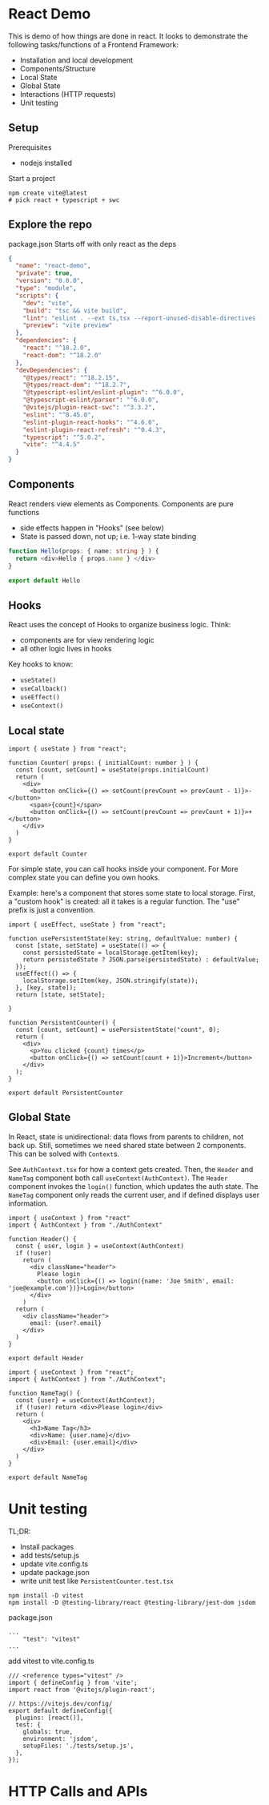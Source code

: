 # React Demo

This is demo of how things are done in react. 
It looks to demonstrate the following tasks/functions of a Frontend Framework:

- Installation and local development 
- Components/Structure 
- Local State 
- Global State 
- Interactions (HTTP requests)
- Unit testing

## Setup 

Prerequisites
- nodejs installed 

Start a project 
```
npm create vite@latest
# pick react + typescript + swc 
```

## Explore the repo 

package.json 
Starts off with only react as the deps 

```json 
{
  "name": "react-demo",
  "private": true,
  "version": "0.0.0",
  "type": "module",
  "scripts": {
    "dev": "vite",
    "build": "tsc && vite build",
    "lint": "eslint . --ext ts,tsx --report-unused-disable-directives --max-warnings 0",
    "preview": "vite preview"
  },
  "dependencies": {
    "react": "^18.2.0",
    "react-dom": "^18.2.0"
  },
  "devDependencies": {
    "@types/react": "^18.2.15",
    "@types/react-dom": "^18.2.7",
    "@typescript-eslint/eslint-plugin": "^6.0.0",
    "@typescript-eslint/parser": "^6.0.0",
    "@vitejs/plugin-react-swc": "^3.3.2",
    "eslint": "^8.45.0",
    "eslint-plugin-react-hooks": "^4.6.0",
    "eslint-plugin-react-refresh": "^0.4.3",
    "typescript": "^5.0.2",
    "vite": "^4.4.5"
  }
}
```

## Components 

React renders view elements as Components. 
Components are pure functions 
- side effects happen in "Hooks" (see below)
- State is passed down, not up; i.e. 1-way state binding 


```typescript 
function Hello(props: { name: string } ) {
  return <div>Hello { props.name } </div>
}

export default Hello
```

## Hooks 

React uses the concept of Hooks to organize business logic. 
Think:
- components are for view rendering logic
- all other logic lives in hooks 

Key hooks to know:
- `useState()`
- `useCallback()`
- `useEffect()`
- `useContext()`

## Local state

```tsx 
import { useState } from "react";

function Counter( props: { initialCount: number } ) {
  const [count, setCount] = useState(props.initialCount)
  return (
    <div>
      <button onClick={() => setCount(prevCount => prevCount - 1)}>-</button>
      <span>{count}</span>
      <button onClick={() => setCount(prevCount => prevCount + 1)}>+</button>
    </div>
  )
}

export default Counter
```

For simple state, you can call hooks inside your component. 
For More complex state you can define you own hooks. 

Example: here's a component that stores some state to local storage. 
First, a "custom hook" is created: all it takes is a regular function. 
The "use" prefix is just a convention. 

```tsx
import { useEffect, useState } from "react";

function usePersistentState(key: string, defaultValue: number) {
  const [state, setState] = useState(() => {
    const persistedState = localStorage.getItem(key);
    return persistedState ? JSON.parse(persistedState) : defaultValue;
  });
  useEffect(() => {
    localStorage.setItem(key, JSON.stringify(state));
  }, [key, state]);
  return [state, setState];

}

function PersistentCounter() {
  const [count, setCount] = usePersistentState("count", 0);
  return (
    <div>
      <p>You clicked {count} times</p>
      <button onClick={() => setCount(count + 1)}>Increment</button>
    </div>
  );
}

export default PersistentCounter
```

## Global State

In React, state is unidirectional: data flows from parents to children, not back up. 
Still, sometimes we need shared state between 2 components. This can be solved with `Context`s. 

See `AuthContext.tsx` for how a context gets created. 
Then, the `Header` and `NameTag` component both call `useContext(AuthContext)`. 
The `Header` component invokes the `login()` function, which updates the auth state. 
The `NameTag` component only reads the current user, and if defined displays user information. 

```tsx 
import { useContext } from "react"
import { AuthContext } from "./AuthContext"

function Header() {
  const { user, login } = useContext(AuthContext)
  if (!user) 
    return (
      <div className="header">
        Please login
        <button onClick={() => login({name: 'Joe Smith', email: 'joe@example.com'})}>Login</button>
      </div>
    )
  return (
    <div className="header">
      email: {user?.email}
    </div>
  )
}

export default Header
```

```tsx 
import { useContext } from "react";
import { AuthContext } from "./AuthContext";

function NameTag() {
  const {user} = useContext(AuthContext);
  if (!user) return <div>Please login</div>
  return (
    <div>
      <h3>Name Tag</h3>
      <div>Name: {user.name}</div>
      <div>Email: {user.email}</div>
    </div>
  )
}

export default NameTag
```

# Unit testing 

TL;DR:
- Install packages 
- add tests/setup.js 
- update vite.config.ts 
- update package.json 
- write unit test like `PersistentCounter.test.tsx`

```
npm install -D vitest
npm install -D @testing-library/react @testing-library/jest-dom jsdom
```

package.json 
```
...
    "test": "vitest"
...
```

add vitest to vite.config.ts
```
/// <reference types="vitest" />
import { defineConfig } from 'vite';
import react from '@vitejs/plugin-react';

// https://vitejs.dev/config/
export default defineConfig({
  plugins: [react()],
  test: {
    globals: true,
    environment: 'jsdom',
    setupFiles: './tests/setup.js',
  },
});
```


# HTTP Calls and APIs 